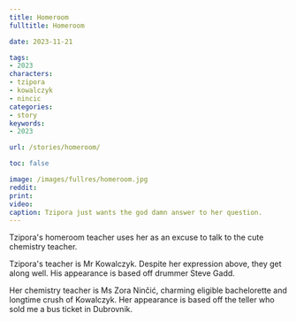 ```yaml
---
title: Homeroom
fulltitle: Homeroom

date: 2023-11-21

tags:
- 2023
characters:
- tzipora
- kowalczyk
- nincic
categories:
- story
keywords:
- 2023

url: /stories/homeroom/

toc: false

image: /images/fullres/homeroom.jpg
reddit:
print:
video:
caption: Tzipora just wants the god damn answer to her question.
---
```

Tzipora's homeroom teacher uses her as an excuse to talk to the cute chemistry teacher.

Tzipora's teacher is Mr Kowalczyk. Despite her expression above, they get along well. His appearance is based off drummer Steve Gadd.

Her chemistry teacher is Ms Zora Ninčić, charming eligible bachelorette and longtime crush of Kowalczyk. Her appearance is based off the teller who sold me a bus ticket in Dubrovnik.